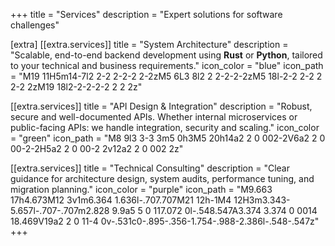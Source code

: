 +++
title = "Services"
description = "Expert solutions for software challenges"

[extra]
[[extra.services]]
title = "System Architecture"
description = "Scalable, end-to-end backend development using **Rust** or **Python**, tailored to your technical and business requirements."
icon_color = "blue"
icon_path = "M19 11H5m14-7l2 2-2 2-2-2 2-2zM5 6L3 8l2 2 2-2-2-2zM5 18l-2-2 2-2 2 2-2 2zM19 18l2-2-2-2-2 2 2 2z"

[[extra.services]]
title = "API Design & Integration"
description = "Robust, secure and well-documented APIs. Whether internal microservices or public-facing APIs: we handle integration, security and scaling."
icon_color = "green"
icon_path = "M8 9l3 3-3 3m5 0h3M5 20h14a2 2 0 002-2V6a2 2 0 00-2-2H5a2 2 0 00-2 2v12a2 2 0 002 2z"

[[extra.services]]
title = "Technical Consulting"
description = "Clear guidance for architecture design, system audits, performance tuning, and migration planning."
icon_color = "purple"
icon_path = "M9.663 17h4.673M12 3v1m6.364 1.636l-.707.707M21 12h-1M4 12H3m3.343-5.657l-.707-.707m2.828 9.9a5 5 0 117.072 0l-.548.547A3.374 3.374 0 0014 18.469V19a2 2 0 11-4 0v-.531c0-.895-.356-1.754-.988-2.386l-.548-.547z"
+++
